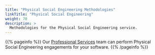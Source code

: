 ```yaml
---
title: "Physical Social Engineering Methodologies"
linkTitle: "Physical Social Engineering"
weight: 70
description: >
  Methodologies for the Physical Social Engineering service.
---
```


{{% pageinfo %}}
Our [Professional Services](https://www.cobalt.io/services/cybersecurity-consulting) team can perform Physical Social Engineering engagements for your software.
{{% /pageinfo %}}


